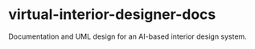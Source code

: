 # virtual-interior-designer-docs
Documentation and UML design for an AI-based interior design system.
